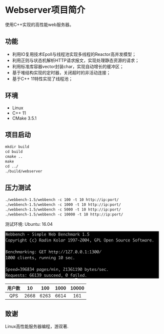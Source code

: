 # Webserver项目简介

使用C++实现的高性能web服务器。

## 功能

- 利用IO复用技术Epoll与线程池实现多线程的Reactor高并发模型；
- 利用正则与状态机解析HTTP请求报文，实现处理静态资源的请求；
- 利用标准库容器vector封装char，实现自动增长的缓冲区；
- 基于堆结构实现的定时器，关闭超时的非活动连接；
- 基于C++ 11特性实现了线程池；

##  环境

- Linux
- C++ 11
- CMake 3.5.1

## 项目启动

```
mkdir build
cd build
cmake ..
make
cd ../
./build/webserver
```

## 压力测试

```
./webbench-1.5/webbench -c 100 -t 10 http://ip:port/
./webbench-1.5/webbench -c 1000 -t 10 http://ip:port/
./webbench-1.5/webbench -c 5000 -t 10 http://ip:port/
./webbench-1.5/webbench -c 10000 -t 10 http://ip:port/
```

测试环境: Ubuntu: 16.04

![压力测试](压力测试.png)

|   用户数   |  10   |  100  | 1000  | 10000 |
| :--: | :---: | :---: | :---: | :---: |
| QPS  | 2668 | 6263 | 6614 |  161  |

## 致谢

Linux高性能服务器编程，游双著.

